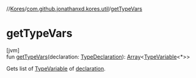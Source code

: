 //[Kores](../../index.md)/[com.github.jonathanxd.kores.util](index.md)/[getTypeVars](get-type-vars.md)

# getTypeVars

[jvm]\
fun [getTypeVars](get-type-vars.md)(declaration: [TypeDeclaration](../com.github.jonathanxd.kores.base/-type-declaration/index.md)): [Array](https://kotlinlang.org/api/latest/jvm/stdlib/kotlin/-array/index.html)<[TypeVariable](https://docs.oracle.com/javase/8/docs/api/java/lang/reflect/TypeVariable.html)<*>>

Gets list of [TypeVariable](https://docs.oracle.com/javase/8/docs/api/java/lang/reflect/TypeVariable.html) of [declaration](get-type-vars.md).
